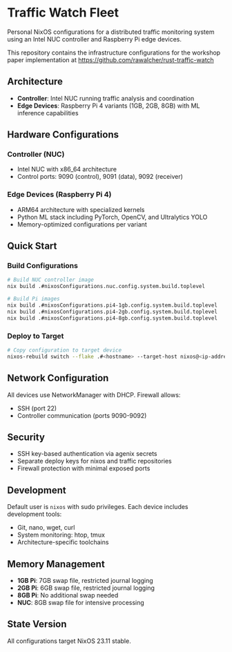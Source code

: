 # Traffic Watch Fleet

Personal NixOS configurations for a distributed traffic monitoring system using an Intel NUC controller and Raspberry Pi edge devices.

This repository contains the infrastructure configurations for the workshop paper implementation at https://github.com/rawalcher/rust-traffic-watch

## Architecture

- **Controller**: Intel NUC running traffic analysis and coordination
- **Edge Devices**: Raspberry Pi 4 variants (1GB, 2GB, 8GB) with ML inference capabilities

## Hardware Configurations

### Controller (NUC)
- Intel NUC with x86_64 architecture
- Control ports: 9090 (control), 9091 (data), 9092 (receiver)

### Edge Devices (Raspberry Pi 4)
- ARM64 architecture with specialized kernels
- Python ML stack including PyTorch, OpenCV, and Ultralytics YOLO
- Memory-optimized configurations per variant

## Quick Start

### Build Configurations

```bash
# Build NUC controller image
nix build .#nixosConfigurations.nuc.config.system.build.toplevel

# Build Pi images
nix build .#nixosConfigurations.pi4-1gb.config.system.build.toplevel
nix build .#nixosConfigurations.pi4-2gb.config.system.build.toplevel
nix build .#nixosConfigurations.pi4-8gb.config.system.build.toplevel
```

### Deploy to Target

```bash
# Copy configuration to target device
nixos-rebuild switch --flake .#<hostname> --target-host nixos@<ip-address>
```

## Network Configuration

All devices use NetworkManager with DHCP. Firewall allows:
- SSH (port 22)
- Controller communication (ports 9090-9092)

## Security

- SSH key-based authentication via agenix secrets
- Separate deploy keys for nixos and traffic repositories
- Firewall protection with minimal exposed ports

## Development

Default user is `nixos` with sudo privileges. Each device includes development tools:
- Git, nano, wget, curl
- System monitoring: htop, tmux
- Architecture-specific toolchains

## Memory Management

- **1GB Pi**: 7GB swap file, restricted journal logging
- **2GB Pi**: 6GB swap file, restricted journal logging  
- **8GB Pi**: No additional swap needed
- **NUC**: 8GB swap file for intensive processing

## State Version

All configurations target NixOS 23.11 stable.
